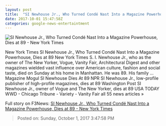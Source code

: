 ```yaml
---
layout: post
title:  "SI Newhouse Jr., Who Turned Condé Nast Into a Magazine Powerhouse, Dies at 89 - New York Times"
date: 2017-10-01 15:47:58Z
categories: google-news-entertaintment
---
```


![SI Newhouse Jr., Who Turned Condé Nast Into a Magazine Powerhouse, Dies at 89 - New York Times](https://static01.nyt.com/images/2017/10/01/obituaries/02NEWHOUSE/02NEWHOUSE-facebookJumbo.jpg)

New York Times SI Newhouse Jr., Who Turned Condé Nast Into a Magazine Powerhouse, Dies at 89 New York Times S. I. Newhouse Jr., who as the owner of The New Yorker, Vogue, Vanity Fair, Architectural Digest and other magazines wielded vast influence over American culture, fashion and social taste, died on Sunday at his home in Manhattan. He was 89. His family ... Magazine Mogul SI Newhouse Dies At 89 NPR SI Newhouse Jr., low-profile publisher of high-profile magazines, dies at 89 Washington Post SI Newhouse Jr., owner of Vogue and The New Yorker, dies at 89 USA TODAY WWD - Chicago Tribune - Variety - Vanity Fair all 55 news articles »


Full story on F3News: [SI Newhouse Jr., Who Turned Condé Nast Into a Magazine Powerhouse, Dies at 89 - New York Times](http://www.f3nws.com/n/2yADTH)

> Posted on: Sunday, October 1, 2017 3:47:58 PM
